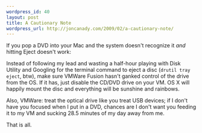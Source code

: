 ```yaml
--- 
wordpress_id: 40
layout: post
title: A Cautionary Note
wordpress_url: http://joncanady.com/2009/02/a-cautionary-note/
---
```

If you pop a DVD into your Mac and the system doesn't recognize it *and* hitting Eject doesn't work:

Instead of following my lead and wasting a half-hour playing with Disk Utility and Googling for the terminal command to eject a disc (`drutil tray eject`, btw), make sure VMWare Fusion hasn't ganked control of the drive from the OS.  If it has, just disable the CD/DVD drive on your VM.  OS X will happily mount the disc and everything will be sunshine and rainbows.

Also, VMWare: treat the optical drive like you treat USB devices; if I don't have you focused when I put in a DVD, chances are I don't want you feeding it to my VM and sucking 28.5 minutes of my day away from me.

That is all.
